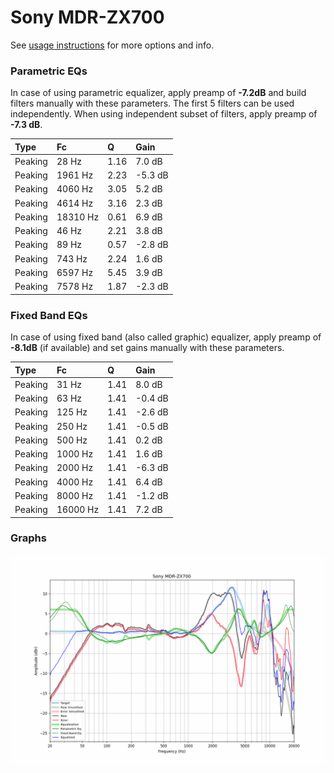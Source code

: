# Sony MDR-ZX700
See [usage instructions](https://github.com/jaakkopasanen/AutoEq#usage) for more options and info.

### Parametric EQs
In case of using parametric equalizer, apply preamp of **-7.2dB** and build filters manually
with these parameters. The first 5 filters can be used independently.
When using independent subset of filters, apply preamp of **-7.3 dB**.

| Type    | Fc       |    Q | Gain    |
|:--------|:---------|:-----|:--------|
| Peaking | 28 Hz    | 1.16 | 7.0 dB  |
| Peaking | 1961 Hz  | 2.23 | -5.3 dB |
| Peaking | 4060 Hz  | 3.05 | 5.2 dB  |
| Peaking | 4614 Hz  | 3.16 | 2.3 dB  |
| Peaking | 18310 Hz | 0.61 | 6.9 dB  |
| Peaking | 46 Hz    | 2.21 | 3.8 dB  |
| Peaking | 89 Hz    | 0.57 | -2.8 dB |
| Peaking | 743 Hz   | 2.24 | 1.6 dB  |
| Peaking | 6597 Hz  | 5.45 | 3.9 dB  |
| Peaking | 7578 Hz  | 1.87 | -2.3 dB |

### Fixed Band EQs
In case of using fixed band (also called graphic) equalizer, apply preamp of **-8.1dB**
(if available) and set gains manually with these parameters.

| Type    | Fc       |    Q | Gain    |
|:--------|:---------|:-----|:--------|
| Peaking | 31 Hz    | 1.41 | 8.0 dB  |
| Peaking | 63 Hz    | 1.41 | -0.4 dB |
| Peaking | 125 Hz   | 1.41 | -2.6 dB |
| Peaking | 250 Hz   | 1.41 | -0.5 dB |
| Peaking | 500 Hz   | 1.41 | 0.2 dB  |
| Peaking | 1000 Hz  | 1.41 | 1.6 dB  |
| Peaking | 2000 Hz  | 1.41 | -6.3 dB |
| Peaking | 4000 Hz  | 1.41 | 6.4 dB  |
| Peaking | 8000 Hz  | 1.41 | -1.2 dB |
| Peaking | 16000 Hz | 1.41 | 7.2 dB  |

### Graphs
![](./Sony%20MDR-ZX700.png)